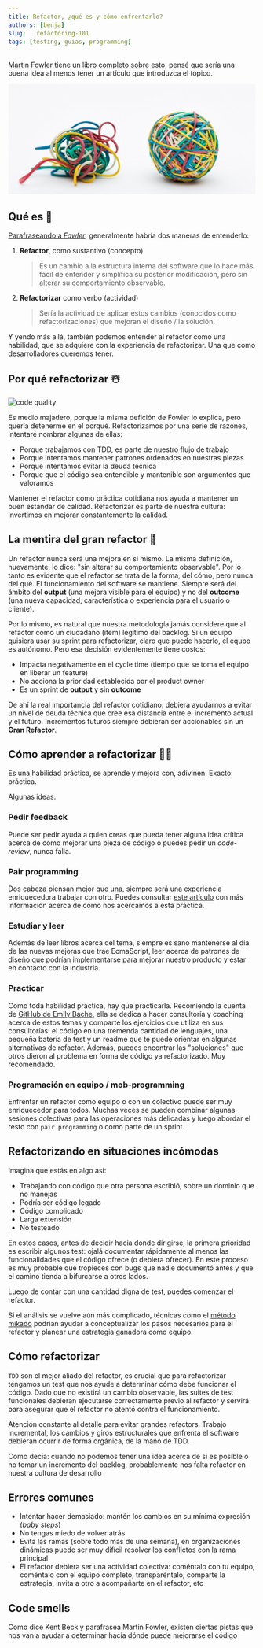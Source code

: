 ```yaml
---
title: Refactor, ¿qué es y cómo enfrentarlo?
authors: [benja]
slug:   refactoring-101
tags: [testing, guias, programming]
---
```


[Martin Fowler](https://martinfowler.com/) tiene un [libro completo sobre esto](https://www.martinfowler.com/books/refactoring.html), pensé
que sería una buena idea al menos tener un artículo que introduzca el tópico.

![refactor](./code-refactoring.jpg)

<!--truncate-->

## Qué es 🙉

[Parafraseando a _Fowler_](https://martinfowler.com/bliki/DefinitionOfRefactoring.html),
generalmente habría dos maneras de entenderlo:

1. __Refactor__, como sustantivo (concepto)

    > Es un cambio a la estructura interna del software que lo hace más fácil de entender y
    > simplifica su posterior modificación, pero sin alterar su comportamiento observable.

2. __Refactorizar__ como verbo (actividad)

    > Sería la actividad de aplicar estos cambios (conocidos como refactorizaciones) que
    > mejoran el diseño / la solución.

Y yendo más allá, también podemos entender al refactor como una habilidad,
que se adquiere con la experiencia
de refactorizar. Una que como desarrolladores queremos tener.

## Por qué refactorizar ☃️

![code quality](https://imgs.xkcd.com/comics/code_quality.png)

Es medio majadero, porque la misma defición de Fowler lo explica, pero quería detenerme en el porqué.
Refactorizamos por una serie de razones, intentaré nombrar algunas de ellas:

- Porque trabajamos con TDD, es parte de nuestro flujo de trabajo
- Porque intentamos mantener patrones ordenados en nuestras piezas
- Porque intentamos evitar la deuda técnica
- Porque que el código sea entendible y mantenible son argumentos que valoramos

Mantener el refactor como práctica cotidiana nos ayuda a mantener un buen estándar de calidad. Refactorizar es parte de nuestra cultura: invertimos en
mejorar constantemente la calidad.

## La mentira del gran refactor 🙊

Un refactor nunca será una mejora en sí mismo. La misma definición, nuevamente, lo dice: "sin alterar
su comportamiento observable". Por lo tanto es evidente que el refactor se trata de la forma, del cómo, pero nunca
del qué. El funcionamiento del software se mantiene. Siempre será del ámbito del __output__ (una mejora visible para
el equipo) y no del __outcome__ (una nueva capacidad, característica o experiencia para el usuario o cliente).

Por lo mismo, es natural que nuestra metodología jamás considere que al refactor como un ciudadano (ítem) legítimo del backlog.
Si un equipo quisiera usar su sprint para refactorizar, claro que puede hacerlo, el equpo es autónomo. Pero esa decisión
evidentemente tiene costos:

- Impacta negativamente en el cycle time (tiempo que se toma el equipo en liberar un feature)
- No acciona la prioridad establecida por el product owner
- Es un sprint de __output__ y sin __outcome__

De ahí la real importancia del refactor cotidiano: debiera ayudarnos
a evitar un nivel de deuda técnica que cree esa distancia entre el
incremento actual y el futuro. Incrementos futuros siempre debieran
ser accionables sin un __Gran Refactor__.

## Cómo aprender a refactorizar 🧑‍🏫

Es una habilidad práctica, se aprende y mejora con, adivinen. Exacto: práctica.

Algunas ideas:

### Pedir feedback

Puede ser pedir ayuda a quien creas que pueda tener alguna idea
crítica acerca de cómo mejorar una pieza de código o puedes pedir un _code-review_, nunca falla.

### Pair programming

Dos cabeza piensan mejor que una, siempre será una experiencia
enriquecedora trabajar con otro. Puedes consultar [este artículo](/pair-programming)
con más información acerca de cómo nos acercamos a esta práctica.

### Estudiar y leer

Además de leer libros acerca del tema, siempre es sano mantenerse al día de las nuevas mejoras que
trae EcmaScript, leer acerca de patrones de diseño que podrían implementarse
para mejorar nuestro producto y estar en contacto con la industria.

### Practicar

Como toda habilidad práctica, hay que practicarla. Recomiendo la cuenta
de [GitHub de Emily Bache](https://github.com/emilybache), ella se dedica a hacer consultoría y coaching
acerca de estos temas y comparte los ejercicios que utiliza en
sus consultorías: el código en una tremenda cantidad de lenguajes,
una pequeña batería de test y un readme que te puede orientar
en algunas alternativas de refactor. Además, puedes encontrar las
"soluciones" que otros dieron al problema en forma de código ya refactorizado. Muy recomendado.

### Programación en equipo / mob-programming

Enfrentar un refactor como equipo o con un colectivo puede ser muy enriquecedor
para todos. Muchas veces se pueden combinar algunas sesiones colectivas
para las operaciones más delicadas y luego abordar el resto con `pair programming`
o como parte de un sprint.

## Refactorizando en situaciones incómodas

Imagina que estás en algo así:

- Trabajando con código que otra persona escribió, sobre un dominio que no manejas
- Podría ser código legado
- Código complicado
- Larga extensión
- No testeado

En estos casos, antes de decidir hacia donde dirigirse, la primera
prioridad es escribir algunos test: ojalá documentar rápidamente al menos las
funcionalidades que el código ofrece (o debiera ofrecer). En este proceso
es muy probable que tropieces con bugs que nadie documentó antes y que el
camino tienda a bifurcarse a otros lados.

Luego de contar con una cantidad digna de test, puedes comenzar el refactor.

Si el análisis se vuelve aún más complicado, técnicas como el [método](https://www.youtube.com/watch?v=nJSNpcXrPYU) [mikado](https://www.youtube.com/watch?v=qvlkyJ26PGc) podrían ayudar a conceptualizar
los pasos necesarios para el refactor y planear una estrategia ganadora
como equipo.

## Cómo refactorizar

`TDD` son el mejor aliado del refactor, es crucial que para refactorizar tengamos un test que nos ayude a determinar
cómo debe funcionar el código. Dado que no existirá un cambio observable, las suites de test funcionales debieran
ejecutarse correctamente previo al refactor y servirá para asegurar que el refactor no atentó contra el funcionamiento.

Atención constante al detalle para evitar grandes refactors. Trabajo incremental, los cambios
y giros estructurales que enfrenta el software debieran ocurrir de
forma orgánica, de la mano de TDD.

Como decía: cuando no podemos tener una idea acerca de si es posible o no tomar un incremento del backlog,
probablemente nos falta refactor en nuestra cultura de desarrollo

## Errores comunes

- Intentar hacer demasiado: mantén los cambios en su mínima expresión
(_baby steps_)
- No tengas miedo de volver atrás
- Evita las ramas (sobre todo más de una semana), en organizaciones
dinámicas puede ser muy difícil resolver los conflictos con la rama principal
- El refactor debiera ser una actividad colectiva: coméntalo con tu equipo,
coméntalo con el equipo completo, transparéntalo, comparte la estrategia,
invita a otro a acompañarte en el refactor, etc

## Code smells

Como dice Kent Beck y parafrasea Martin Fowler, existen ciertas
pistas que nos van a ayudar a determinar hacia dónde puede
mejorarse el código
